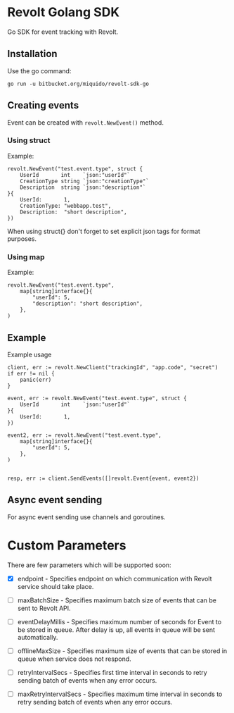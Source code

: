 # Revolt Golang SDK
Go SDK for event tracking with Revolt.

## Installation
Use the go command:
```
go run -u bitbucket.org/miquido/revolt-sdk-go
```

## Creating events
Event can be created with `revolt.NewEvent()` method. 

### Using struct
Example:
```
revolt.NewEvent("test.event.type", struct {
    UserId       int    `json:"userId"`
    CreationType string `json:"creationType"`
    Description  string `json:"description"`
}{
    UserId:       1,
    CreationType: "webbapp.test",
    Description:  "short description",
})
```
When using struct{} don't forget to set explicit json tags for format purposes. 

### Using map
Example:
```
revolt.NewEvent("test.event.type",
    map[string]interface{}{
        "userId": 5,
        "description": "short description",
    },
)
```

## Example
Example usage

	client, err := revolt.NewClient("trackingId", "app.code", "secret")
	if err != nil {
	    panic(err)
	}

	event, err := revolt.NewEvent("test.event.type", struct {
		UserId       int    `json:"userId"`
	}{
		UserId:       1,
	})

	event2, err := revolt.NewEvent("test.event.type",
		map[string]interface{}{
			"userId": 5,
		},
	)


	resp, err := client.SendEvents([]revolt.Event{event, event2})

## Async event sending
For async event sending use channels and goroutines.

# Custom Parameters
There are few parameters which will be supported soon:

- [x] endpoint - Specifies endpoint on which communication with Revolt service should take place.
- [ ] maxBatchSize - Specifies maximum batch size of events that can be sent to Revolt API.
- [ ] eventDelayMillis - Specifies maximum number of seconds for Event to be stored in queue. After delay is up, all events in queue will be sent automatically.
- [ ] offlineMaxSize - Specifies maximum size of events that can be stored in queue when service does not respond.
- [ ] retryIntervalSecs - Specifies first time interval in seconds to retry sending batch of events when any error occurs.
- [ ] maxRetryIntervalSecs - Specifies maximum time interval in seconds to retry sending batch of events when any error occurs.



